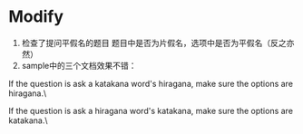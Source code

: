# Modify

1. 检查了提问平假名的题目 题目中是否为片假名，选项中是否为平假名（反之亦然）
2. sample中的三个文档效果不错：

If the question is ask a katakana word's hiragana, make sure the options are hiragana.\

If the question is ask a hiragana word's katakana, make sure the options are katakana.\
